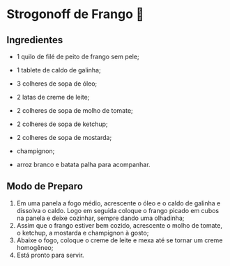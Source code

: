 # Strogonoff de Frango :chicken:

## Ingredientes

- 1 quilo de filé de peito de frango sem pele;

- 1 tablete de caldo de galinha;

- 3 colheres de sopa de óleo;

- 2 latas de creme de leite;

- 2 colheres de sopa de molho de tomate;

- 2 colheres de sopa de ketchup;

- 2 colheres de sopa de mostarda;

- champignon;

- arroz branco e batata palha para acompanhar.



## Modo de Preparo

1. Em uma panela a fogo médio, acrescente o óleo e o caldo de galinha e dissolva o caldo. Logo em seguida coloque o frango picado em cubos na panela e deixe cozinhar, sempre dando uma olhadinha;
2. Assim que o frango estiver bem cozido, acrescente o molho de tomate, o ketchup, a mostarda e champignon à gosto;
3. Abaixe o fogo,  coloque o creme de leite e mexa até se tornar um creme homogêneo;
4. Está pronto para servir.